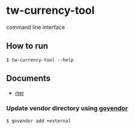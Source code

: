tw-currency-tool
===

command line interface

## How to run

```shel
$ tw-currency-tool --help
```

## Documents
* [rter](./docs/rter.md)

### Update vendor directory using [govendor](https://github.com/kardianos/govendor)

```
$ govendor add +external
```
